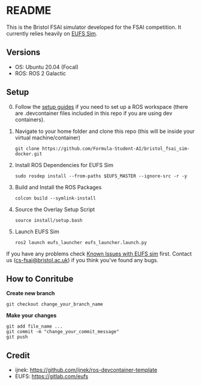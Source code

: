 # README

This is the Bristol FSAI simulator developed for the FSAI competition. It currently relies heavily on [EUFS Sim](https://gitlab.com/eufs/eufs_sim).

## Versions
- OS: Ubuntu 20.04 (Focal)
- ROS: ROS 2 Galactic

## Setup

0. Follow the [setup guides](https://www.notion.so/ROS-Workspace-Setup-2628e265caa6812984e1cd535728af9b) if you need to set up a ROS workspace (there are .devcontainer files included in this repo if you are using dev containers).

1. Navigate to your home folder and clone this repo (this will be inside your virtual machine/container)
   ```
   git clone https://github.com/Formula-Student-AI/bristol_fsai_sim-docker.git
   ```

2. Install ROS Dependencies for EUFS Sim
   ```
   sudo rosdep install --from-paths $EUFS_MASTER --ignore-src -r -y
   ```

3. Build and Install the ROS Packages
   ```
   colcon build --symlink-install
   ```

4. Source the Overlay Setup Script
   ```
   source install/setup.bash
   ```

5. Launch EUFS Sim
   ```
   ros2 launch eufs_launcher eufs_launcher.launch.py
   ```

If you have any problems check [Known Issues with EUFS sim](https://gitlab.com/eufs/eufs_sim/-/wikis/Getting-Started-Guide#4-known-issues-) first. Contact us ([cs-fsai@bristol.ac.uk](mailto:cs-fsai@bristol.ac.uk)) if you think you've found any bugs.

## How to Conritube

**Create new branch**
   ```
   git checkout change_your_branch_name
   ```

**Make your changes**
   ```
   git add file_name ...
   git commit -m "change_your_commit_message"
   git push
   ```

## Credit
- ijnek: https://github.com/ijnek/ros-devcontainer-template
- EUFS: https://gitlab.com/eufs
